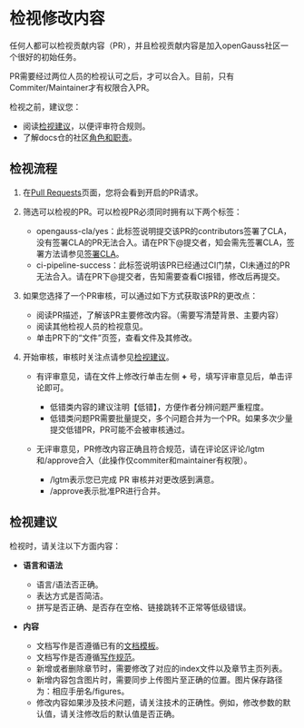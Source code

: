 # 检视修改内容<a name="ZH-CN_TOPIC_0000001325582981"></a>

任何人都可以检视贡献内容（PR），并且检视贡献内容是加入openGauss社区一个很好的初始任务。

PR需要经过两位人员的检视认可之后，才可以合入。目前，只有Commiter/Maintainer才有权限合入PR。

检视之前，建议您：

-   阅读[检视建议](#section1158952223818)，以便评审符合规则。
-   了解docs仓的社区[角色和职责](Docs-SIG角色说明.md)。

## 检视流程<a name="section720061417388"></a>

1.  在[Pull Requests](https://gitcode.com/opengauss/docs/pulls)页面，您将会看到开启的PR请求。
2.  筛选可以检视的PR。可以检视PR必须同时拥有以下两个标签：
    -   opengauss-cla/yes：此标签说明提交该PR的contributors签署了CLA，没有签署CLA的PR无法合入。请在PR下@提交者，知会需先签署CLA，签署方法请参见[签署CLA](https://gitee.com/opengauss/docs/wikis/%E7%A4%BE%E5%8C%BA%E8%B5%84%E6%96%99%E5%BC%80%E5%8F%91%E6%8C%87%E5%AF%BC/%E7%AD%BE%E7%BD%B2openGauss%E7%A4%BE%E5%8C%BA%E8%B4%A1%E7%8C%AE%E8%80%85%E8%AE%B8%E5%8F%AF%E5%8D%8F%E8%AE%AE%EF%BC%88CLA%EF%BC%89)。
    -   ci-pipeline-success：此标签说明该PR已经通过CI门禁，CI未通过的PR无法合入。请在PR下@提交者，告知需要查看CI报错，修改后再提交。

3.  如果您选择了一个PR审核，可以通过如下方式获取该PR的更改点：
    -   阅读PR描述，了解该PR主要修改内容。（需要写清楚背景、主要内容）
    -   阅读其他检视人员的检视意见。
    -   单击PR下的“文件”页签，查看文件及其修改。

4.  开始审核，审核时关注点请参见[检视建议](#section1158952223818)。
    -   有评审意见，请在文件上修改行单击左侧 **+** 号，填写评审意见后，单击评论即可。
        -   低错类内容的建议注明【低错】，方便作者分辨问题严重程度。
        -   低错类问题PR需要批量提交，多个问题合并为一个PR。如果多次少量提交低错PR，PR可能不会被审核通过。

    -   无评审意见，PR修改内容正确且符合规范，请在评论区评论/lgtm和/approve合入（此操作仅commiter和maintainer有权限）。
        -   /lgtm表示您已完成 PR 审核并对更改感到满意。
        -   /approve表示批准PR进行合并。



## 检视建议<a name="section1158952223818"></a>

检视时，请关注以下方面内容：

-   **语言和语法**
    -   语言/语法否正确。
    -   表达方式是否简洁。
    -   拼写是否正确、是否存在空格、链接跳转不正常等低级错误。

-   **内容**
    -   文档写作是否遵循已有的[文档模板](文档模板.md)。
    -   文档写作是否遵循[写作规范](写作规范.md)。
    -   新增或者删除章节时，需要修改了对应的index文件以及章节主页列表。
    -   新增内容包含图片时，需要同步上传图片至正确的位置。图片保存路径为：相应手册名/figures。
    -   修改内容如果涉及技术问题，请关注技术的正确性。例如，修改参数的默认值，请关注修改后的默认值是否正确。


